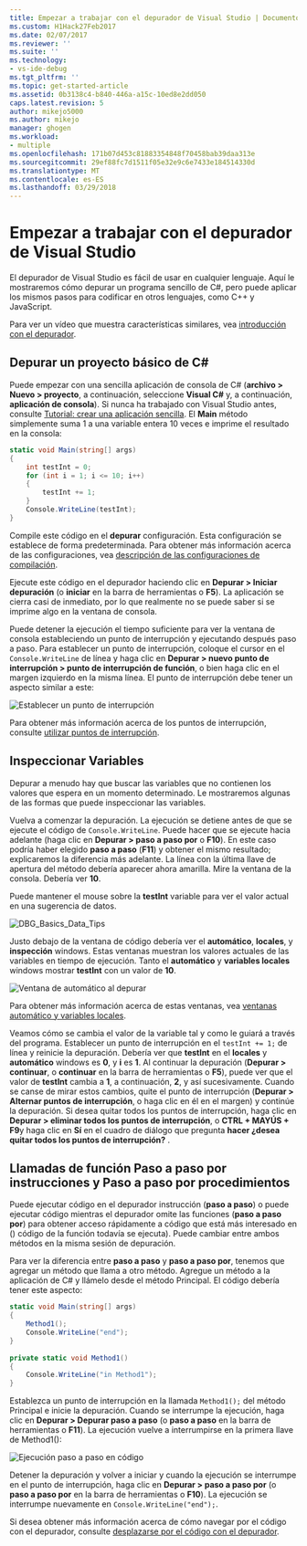 ```yaml
---
title: Empezar a trabajar con el depurador de Visual Studio | Documentos de Microsoft
ms.custom: H1Hack27Feb2017
ms.date: 02/07/2017
ms.reviewer: ''
ms.suite: ''
ms.technology:
- vs-ide-debug
ms.tgt_pltfrm: ''
ms.topic: get-started-article
ms.assetid: 0b3138c4-b840-446a-a15c-10ed8e2dd050
caps.latest.revision: 5
author: mikejo5000
ms.author: mikejo
manager: ghogen
ms.workload:
- multiple
ms.openlocfilehash: 171b07d453c81883354848f70458bab39daa313e
ms.sourcegitcommit: 29ef88fc7d1511f05e32e9c6e7433e184514330d
ms.translationtype: MT
ms.contentlocale: es-ES
ms.lasthandoff: 03/29/2018
---
```

# <a name="get-started-with-the-visual-studio-debugger"></a>Empezar a trabajar con el depurador de Visual Studio
El depurador de Visual Studio es fácil de usar en cualquier lenguaje. Aquí le mostraremos cómo depurar un programa sencillo de C#, pero puede aplicar los mismos pasos para codificar en otros lenguajes, como C++ y JavaScript.

Para ver un vídeo que muestra características similares, vea [introducción con el depurador](https://www.youtube.com/watch?v=FtGCi5j30YU&list=PLReL099Y5nRfw6VNvzMkv0sabT2crbSpK&index=6).
  
##  <a name="BKMK_Start_debugging_a_VS_project"></a> Depurar un proyecto básico de C#  
 Puede empezar con una sencilla aplicación de consola de C# (**archivo > Nuevo > proyecto**, a continuación, seleccione **Visual C#** y, a continuación, **aplicación de consola**). Si nunca ha trabajado con Visual Studio antes, consulte [Tutorial: crear una aplicación sencilla](../ide/walkthrough-create-a-simple-application-with-visual-csharp-or-visual-basic.md). El **Main** método simplemente suma 1 a una variable entera 10 veces e imprime el resultado en la consola:  
  
```csharp  
static void Main(string[] args)  
{  
    int testInt = 0;  
    for (int i = 1; i <= 10; i++)  
    {  
        testInt += 1;  
    }  
    Console.WriteLine(testInt);  
}  
```  
  
 Compile este código en el **depurar** configuración. Esta configuración se establece de forma predeterminada. Para obtener más información acerca de las configuraciones, vea [descripción de las configuraciones de compilación](../ide/understanding-build-configurations.md).  
  
 Ejecute este código en el depurador haciendo clic en **Depurar > Iniciar depuración** (o **iniciar** en la barra de herramientas o **F5**). La aplicación se cierra casi de inmediato, por lo que realmente no se puede saber si se imprime algo en la ventana de consola.  
  
 Puede detener la ejecución el tiempo suficiente para ver la ventana de consola estableciendo un punto de interrupción y ejecutando después paso a paso. Para establecer un punto de interrupción, coloque el cursor en el `Console.WriteLine` de línea y haga clic en **Depurar > nuevo punto de interrupción > punto de interrupción de función**, o bien haga clic en el margen izquierdo en la misma línea. El punto de interrupción debe tener un aspecto similar a este:  
  
 ![Establecer un punto de interrupción](../debugger/media/getstartedbreakpoint.png "GetStartedBreakpoint")  
  
 Para obtener más información acerca de los puntos de interrupción, consulte [utilizar puntos de interrupción](../debugger/using-breakpoints.md).  
  
##  <a name="BKMK_Inspect_Variables"></a> Inspeccionar Variables  
 Depurar a menudo hay que buscar las variables que no contienen los valores que espera en un momento determinado. Le mostraremos algunas de las formas que puede inspeccionar las variables.  
  
 Vuelva a comenzar la depuración. La ejecución se detiene antes de que se ejecute el código de `Console.WriteLine`. Puede hacer que se ejecute hacia adelante (haga clic en **Depurar > paso a paso por** o **F10**). En este caso podría haber elegido **paso a paso** (**F11**) y obtener el mismo resultado; explicaremos la diferencia más adelante. La línea con la última llave de apertura del método debería aparecer ahora amarilla. Mire la ventana de la consola. Debería ver **10**.  
  
 Puede mantener el mouse sobre la **testInt** variable para ver el valor actual en una sugerencia de datos.  
  
 ![DBG&#95;Basics&#95;Data&#95;Tips](../debugger/media/dbg_basics_data_tips.png "DBG_Basics_Data_Tips")  
  
 Justo debajo de la ventana de código debería ver el **automático**, **locales**, y **inspección** windows. Estas ventanas muestran los valores actuales de las variables en tiempo de ejecución. Tanto el **automático** y **variables locales** windows mostrar **testInt** con un valor de **10**.  
  
 ![Ventana de automático al depurar](../debugger/media/getstartedwindows.png "GetStartedWindows")  
  
 Para obtener más información acerca de estas ventanas, vea [ventanas automático y variables locales](../debugger/autos-and-locals-windows.md).  
  
 Veamos cómo se cambia el valor de la variable tal y como le guiará a través del programa. Establecer un punto de interrupción en el `testInt += 1;` de línea y reinicie la depuración. Debería ver que **testInt** en el **locales** y **automático** windows es **0**, y **i** es **1**. Al continuar la depuración (**Depurar > continuar**, o **continuar** en la barra de herramientas o **F5**), puede ver que el valor de **testInt** cambia a **1**, a continuación, **2**, y así sucesivamente. Cuando se canse de mirar estos cambios, quite el punto de interrupción (**Depurar > Alternar puntos de interrupción**, o haga clic en él en el margen) y continúe la depuración. Si desea quitar todos los puntos de interrupción, haga clic en **Depurar > eliminar todos los puntos de interrupción**, o **CTRL + MAYÚS + F9**y haga clic en **Sí** en el cuadro de diálogo que pregunta **hacer ¿desea quitar todos los puntos de interrupción?** .  
  
## <a name="stepping-into-and-over-function-calls"></a>Llamadas de función Paso a paso por instrucciones y Paso a paso por procedimientos  
 Puede ejecutar código en el depurador instrucción (**paso a paso**) o puede ejecutar código mientras el depurador omite las funciones (**paso a paso por**) para obtener acceso rápidamente a código que está más interesado en () código de la función todavía se ejecuta). Puede cambiar entre ambos métodos en la misma sesión de depuración.  
  
 Para ver la diferencia entre **paso a paso** y **paso a paso por**, tenemos que agregar un método que llama a otro método. Agregue un método a la aplicación de C# y llámelo desde el método Principal. El código debería tener este aspecto:  
  
```csharp  
static void Main(string[] args)  
{  
    Method1();  
    Console.WriteLine("end");  
}  
  
private static void Method1()  
{  
    Console.WriteLine("in Method1");  
}  
```  
  
 Establezca un punto de interrupción en la llamada `Method1();` del método Principal e inicie la depuración. Cuando se interrumpe la ejecución, haga clic en **Depurar > Depurar paso a paso** (o **paso a paso** en la barra de herramientas o **F11**). La ejecución vuelve a interrumpirse en la primera llave de Method1():  
  
 ![Ejecución paso a paso en código](../debugger/media/getstartedstepinto.png "GetStartedStepInto")  
  
 Detener la depuración y volver a iniciar y cuando la ejecución se interrumpe en el punto de interrupción, haga clic en **Depurar > paso a paso por** (o **paso a paso por** en la barra de herramientas o **F10**). La ejecución se interrumpe nuevamente en `Console.WriteLine("end");`.  
  
 Si desea obtener más información acerca de cómo navegar por el código con el depurador, consulte [desplazarse por el código con el depurador](../debugger/navigating-through-code-with-the-debugger.md).